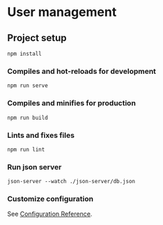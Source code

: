 # User management

## Project setup
```
npm install
```

### Compiles and hot-reloads for development
```
npm run serve
```

### Compiles and minifies for production
```
npm run build
```

### Lints and fixes files
```
npm run lint
```

### Run json server
```
json-server --watch ./json-server/db.json
```

### Customize configuration
See [Configuration Reference](https://cli.vuejs.org/config/).
